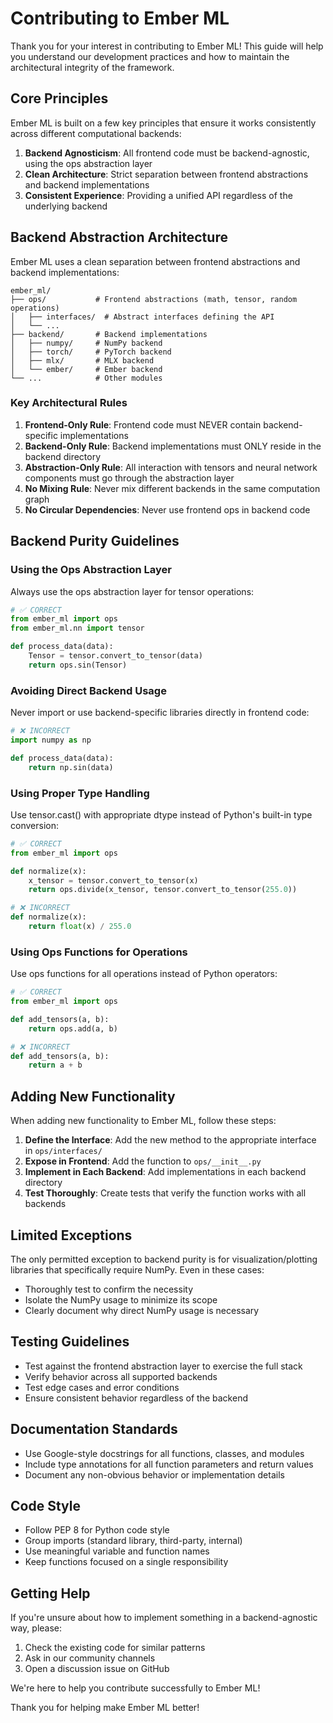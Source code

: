 # Contributing to Ember ML

Thank you for your interest in contributing to Ember ML! This guide will help you understand our development practices and how to maintain the architectural integrity of the framework.

## Core Principles

Ember ML is built on a few key principles that ensure it works consistently across different computational backends:

1. **Backend Agnosticism**: All frontend code must be backend-agnostic, using the ops abstraction layer
2. **Clean Architecture**: Strict separation between frontend abstractions and backend implementations
3. **Consistent Experience**: Providing a unified API regardless of the underlying backend

## Backend Abstraction Architecture

Ember ML uses a clean separation between frontend abstractions and backend implementations:

```
ember_ml/
├── ops/           # Frontend abstractions (math, tensor, random operations)
│   ├── interfaces/  # Abstract interfaces defining the API
│   └── ...
├── backend/       # Backend implementations
│   ├── numpy/     # NumPy backend
│   ├── torch/     # PyTorch backend
│   ├── mlx/       # MLX backend
│   └── ember/     # Ember backend
└── ...            # Other modules
```

### Key Architectural Rules

1. **Frontend-Only Rule**: Frontend code must NEVER contain backend-specific implementations
2. **Backend-Only Rule**: Backend implementations must ONLY reside in the backend directory
3. **Abstraction-Only Rule**: All interaction with tensors and neural network components must go through the abstraction layer
4. **No Mixing Rule**: Never mix different backends in the same computation graph
5. **No Circular Dependencies**: Never use frontend ops in backend code

## Backend Purity Guidelines

### Using the Ops Abstraction Layer

Always use the ops abstraction layer for tensor operations:

```python
# ✅ CORRECT
from ember_ml import ops
from ember_ml.nn import tensor

def process_data(data):
    Tensor = tensor.convert_to_tensor(data)
    return ops.sin(Tensor)
```

### Avoiding Direct Backend Usage

Never import or use backend-specific libraries directly in frontend code:

```python
# ❌ INCORRECT
import numpy as np

def process_data(data):
    return np.sin(data)
```

### Using Proper Type Handling

Use tensor.cast() with appropriate dtype instead of Python's built-in type conversion:

```python
# ✅ CORRECT
from ember_ml import ops

def normalize(x):
    x_tensor = tensor.convert_to_tensor(x)
    return ops.divide(x_tensor, tensor.convert_to_tensor(255.0))

# ❌ INCORRECT
def normalize(x):
    return float(x) / 255.0
```

### Using Ops Functions for Operations

Use ops functions for all operations instead of Python operators:

```python
# ✅ CORRECT
from ember_ml import ops

def add_tensors(a, b):
    return ops.add(a, b)

# ❌ INCORRECT
def add_tensors(a, b):
    return a + b
```

## Adding New Functionality

When adding new functionality to Ember ML, follow these steps:

1. **Define the Interface**: Add the new method to the appropriate interface in `ops/interfaces/`
2. **Expose in Frontend**: Add the function to `ops/__init__.py`
3. **Implement in Each Backend**: Add implementations in each backend directory
4. **Test Thoroughly**: Create tests that verify the function works with all backends

## Limited Exceptions

The only permitted exception to backend purity is for visualization/plotting libraries that specifically require NumPy. Even in these cases:

- Thoroughly test to confirm the necessity
- Isolate the NumPy usage to minimize its scope
- Clearly document why direct NumPy usage is necessary

## Testing Guidelines

- Test against the frontend abstraction layer to exercise the full stack
- Verify behavior across all supported backends
- Test edge cases and error conditions
- Ensure consistent behavior regardless of the backend

## Documentation Standards

- Use Google-style docstrings for all functions, classes, and modules
- Include type annotations for all function parameters and return values
- Document any non-obvious behavior or implementation details

## Code Style

- Follow PEP 8 for Python code style
- Group imports (standard library, third-party, internal)
- Use meaningful variable and function names
- Keep functions focused on a single responsibility

## Getting Help

If you're unsure about how to implement something in a backend-agnostic way, please:

1. Check the existing code for similar patterns
2. Ask in our community channels
3. Open a discussion issue on GitHub

We're here to help you contribute successfully to Ember ML!

Thank you for helping make Ember ML better!